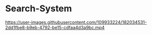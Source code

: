 # Search-System

https://user-images.githubusercontent.com/109933224/182034531-2dd1fbe8-b9eb-4792-be15-cdfaa4d3a9bc.mp4

